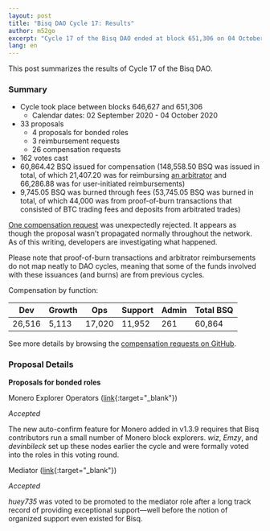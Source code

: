 ```yaml
---
layout: post
title: "Bisq DAO Cycle 17: Results"
author: m52go
excerpt: "Cycle 17 of the Bisq DAO ended at block 651,306 on 04 October 2020. This post covers its results. <br><br>"
lang: en
---
```


This post summarizes the results of Cycle 17 of the Bisq DAO.

### Summary

* Cycle took place between blocks 646,627 and 651,306
  * Calendar dates: 02 September 2020 - 04 October 2020
* 33 proposals
  * 4 proposals for bonded roles
  * 3 reimbursement requests
  * 26 compensation requests
* 162 votes cast
* 60,864.42 BSQ issued for compensation (148,558.50 BSQ was issued in total, of which 21,407.20 was for reimbursing [an arbitrator](https://bisq.wiki/Arbitrator) and 66,286.88 was for user-initiated reimbursements)
* 9,745.05 BSQ was burned through fees (53,745.05 BSQ was burned in total, of which 44,000 was from proof-of-burn transactions that consisted of BTC trading fees and deposits from arbitrated trades)

[One compensation request](https://github.com/bisq-network/compensation/issues/668) was unexpectedly rejected. It appears as though the proposal wasn't propagated normally throughout the network. As of this writing, developers are investigating what happened.

Please note that proof-of-burn transactions and arbitrator reimbursements do not map neatly to DAO cycles, meaning that some of the funds involved with these issuances (and burns) are from previous cycles.

Compensation by function:

**Dev**|**Growth**|**Ops**|**Support**|**Admin**|**Total BSQ**
-----|-----|-----|-----|-----|-----
26,516|5,113|17,020|11,952|261|60,864

See more details by browsing the [compensation requests on GitHub](https://github.com/bisq-network/compensation/milestone/8?closed=1).

### Proposal Details

**Proposals for bonded roles**

Monero Explorer Operators ([link](https://bisq.network/dao-proposals/257){:target="_blank"})

_Accepted_

The new auto-confirm feature for Monero added in v1.3.9 requires that Bisq contributors run a small number of Monero block explorers. _wiz_, _Emzy_, and _devinbileck_ set up these nodes earlier the cycle and were formally voted into the roles in this voting round.

Mediator ([link](https://github.com/bisq-network/proposals/issues/261){:target="_blank"})

_Accepted_

_huey735_ was voted to be promoted to the mediator role after a long track record of providing exceptional support—well before the notion of organized support even existed for Bisq.
